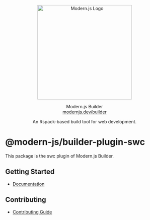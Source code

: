 
<p align="center">
  <a href="https://modernjs.dev" target="blank"><img src="https://lf3-static.bytednsdoc.com/obj/eden-cn/ylaelkeh7nuhfnuhf/modernjs-cover.png" width="300" alt="Modern.js Logo" /></a>
</p>
<p align="center">
  Modern.js Builder
  <br/>
  <a href="https://modernjs.dev/builder/en" target="blank">
    modernjs.dev/builder
  </a>
</p>
<p align="center">
  An Rspack-based build tool for web development.
</p>

# @modern-js/builder-plugin-swc

This package is the swc plugin of Modern.js Builder.

## Getting Started

- [Documentation](https://modernjs.dev/builder/en/plugins/plugin-swc.html)

## Contributing

- [Contributing Guide](https://github.com/web-infra-dev/modern.js/blob/main/CONTRIBUTING.md)
